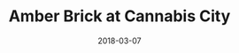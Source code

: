 ---
title: "Amber Brick at Cannabis City"
date: 2018-03-07
excerpt: "Amber Brick painted on the windows of Cannabis City"
layout: picture
picture: "/assets/posts/2018/2018-03-07-amber-brick-at-cannabis-city/20180308_000314801_iOS.jpg"
tags:
  - Amber Brick
  - Window
  - Cannabis
  - Artist Unknown
  - Photograph  
  - Seattle
---